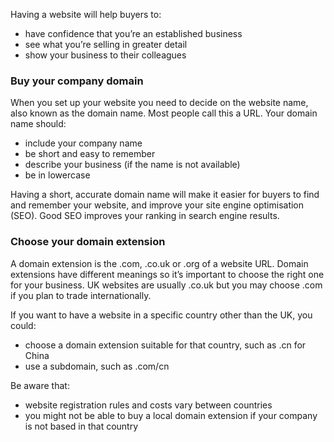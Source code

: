 Having a website will help buyers to:

 - have confidence that you&rsquo;re an established business
 - see what you&rsquo;re selling in greater detail
 - show your business to their colleagues


### Buy your company domain

When you set up your website you need to decide on the website name, also known as the domain name. Most people call this a URL. Your domain name should:

- include your company name
- be short and easy to remember
- describe your business (if the name is not available)
- be in lowercase

Having a short, accurate domain name will make it easier for buyers to find and remember your website, and improve your site engine optimisation (SEO). Good SEO improves your ranking in search engine results.

### Choose your domain extension

A domain extension is the .com, .co.uk or .org of a website URL. Domain extensions have different meanings so it&rsquo;s important to choose the right one for your business. UK websites are usually .co.uk but you may choose .com if you plan to trade internationally.

If you want to have a website in a specific country other than the UK, you could: 

- choose a domain extension suitable for that country, such as .cn for China
- use a subdomain, such as .com/cn

Be aware that:

- website registration rules and costs vary between countries
- you might not be able to buy a local domain extension if your company is not based in that country
